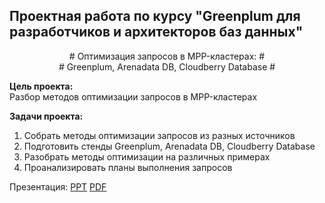 ## Проектная работа по курсу "Greenplum для разработчиков и архитекторов баз данных" ##
   
<div align="center"> # Оптимизация запросов в MPP-кластерах: # </div>
<div align="center"> #      Greenplum, Arenadata DB, Cloudberry Database # </div>
   
**Цель проекта:**   
Разбор методов оптимизации запросов в MPP-кластерах   
   
**Задачи проекта:**   
1. Собрать методы оптимизации запросов из разных источников   
2. Подготовить стенды Greenplum, Arenadata DB, Cloudberry Database   
3. Разобрать методы оптимизации на различных примерах   
4. Проанализировать планы выполнения запросов   

Презентация: [PPT](Project_Optimization.ppt) [PDF](Project_Optimization.pdf)   




